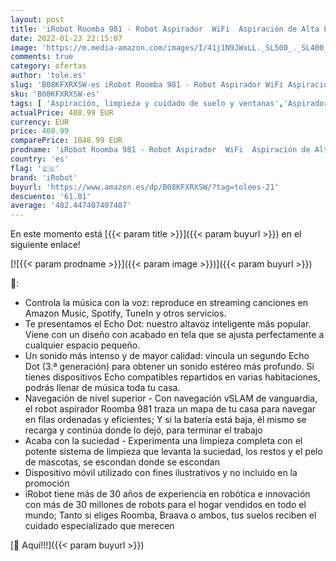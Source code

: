 ```yaml
---
layout: post
title: 'iRobot Roomba 981 - Robot Aspirador  WiFi  Aspiración de Alta Potencia  Dirt Detect  Recarga y Sigue la Limpieza + Echo Dot  3.ª generación  - Altavoz Inteligente con Alexa  Tela de Color Antracita'
date: 2022-01-23 22:15:07
image: 'https://m.media-amazon.com/images/I/41j1N9JWxLL._SL500_._SL400_.jpg'
comments: true
category: ofertas
author: 'tole.es'
slug: 'B08KFXRXSW-es iRobot Roomba 981 - Robot Aspirador WiFi Aspiración de...'
sku: 'B08KFXRXSW-es'
tags: [ 'Aspiración, limpieza y cuidado de suelo y ventanas','Aspiradoras','Hogar y cocina','Robots aspiradores','alexa','irobot', ]
actualPrice: 408.99 EUR
currency: EUR
price: 408.99
comparePrice: 1048.99 EUR
prodname: 'iRobot Roomba 981 - Robot Aspirador  WiFi  Aspiración de Alta Potencia  Dirt Detect  Recarga y Sigue la Limpieza + Echo Dot  3.ª generación  - Altavoz Inteligente con Alexa  Tela de Color Antracita'
country: 'es'
flag: '🇪🇸'
brand: 'iRobot'
buyurl: 'https://www.amazon.es/dp/B08KFXRXSW/?tag=tolees-21'
descuento: '61.01'
average: '482.447407407407'
---
```


En este momento está [{{< param title >}}]({{< param buyurl >}}) en el siguiente enlace!

[![{{< param prodname >}}]({{< param image >}})]({{< param buyurl >}})

🔎:

- Controla la música con la voz: reproduce en streaming canciones en Amazon Music, Spotify, TuneIn y otros servicios.
- Te presentamos el Echo Dot: nuestro altavoz inteligente más popular. Viene con un diseño con acabado en tela que se ajusta perfectamente a cualquier espacio pequeño.
- Un sonido más intenso y de mayor calidad: vincula un segundo Echo Dot (3.ª generación) para obtener un sonido estéreo más profundo. Si tienes dispositivos Echo compatibles repartidos en varias habitaciones, podrás llenar de música toda tu casa.
- Navegación de nivel superior - Con navegación vSLAM de vanguardia, el robot aspirador Roomba 981 traza un mapa de tu casa para navegar en filas ordenadas y eficientes; Y si la batería está baja, él mismo se recarga y continúa donde lo dejó, para terminar el trabajo
- Acaba con la suciedad - Experimenta una limpieza completa con el potente sistema de limpieza que levanta la suciedad, los restos y el pelo de mascotas, se escondan donde se escondan
- Dispositivo móvil utilizado con fines ilustrativos y no incluido en la promoción
- iRobot tiene más de 30 años de experiencia en robótica e innovación con más de 30 millones de robots para el hogar vendidos en todo el mundo; Tanto si eliges Roomba, Braava o ambos, tus suelos reciben el cuidado especializado que merecen

[🛒 Aquí!!!]({{< param buyurl >}})
